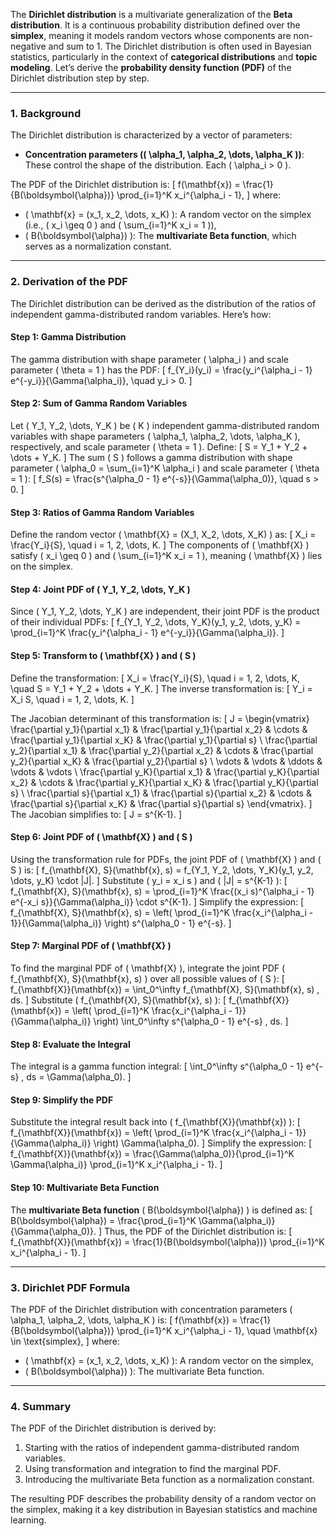 The **Dirichlet distribution** is a multivariate generalization of the **Beta distribution**. It is a continuous probability distribution defined over the **simplex**, meaning it models random vectors whose components are non-negative and sum to 1. The Dirichlet distribution is often used in Bayesian statistics, particularly in the context of **categorical distributions** and **topic modeling**. Let’s derive the **probability density function (PDF)** of the Dirichlet distribution step by step.

---

### **1. Background**
The Dirichlet distribution is characterized by a vector of parameters:
- **Concentration parameters (\( \alpha_1, \alpha_2, \dots, \alpha_K \))**: These control the shape of the distribution. Each \( \alpha_i > 0 \).

The PDF of the Dirichlet distribution is:
\[
f(\mathbf{x}) = \frac{1}{B(\boldsymbol{\alpha})} \prod_{i=1}^K x_i^{\alpha_i - 1},
\]
where:
- \( \mathbf{x} = (x_1, x_2, \dots, x_K) \): A random vector on the simplex (i.e., \( x_i \geq 0 \) and \( \sum_{i=1}^K x_i = 1 \)),
- \( B(\boldsymbol{\alpha}) \): The **multivariate Beta function**, which serves as a normalization constant.

---

### **2. Derivation of the PDF**
The Dirichlet distribution can be derived as the distribution of the ratios of independent gamma-distributed random variables. Here’s how:

#### **Step 1: Gamma Distribution**
The gamma distribution with shape parameter \( \alpha_i \) and scale parameter \( \theta = 1 \) has the PDF:
\[
f_{Y_i}(y_i) = \frac{y_i^{\alpha_i - 1} e^{-y_i}}{\Gamma(\alpha_i)}, \quad y_i > 0.
\]

#### **Step 2: Sum of Gamma Random Variables**
Let \( Y_1, Y_2, \dots, Y_K \) be \( K \) independent gamma-distributed random variables with shape parameters \( \alpha_1, \alpha_2, \dots, \alpha_K \), respectively, and scale parameter \( \theta = 1 \). Define:
\[
S = Y_1 + Y_2 + \dots + Y_K.
\]
The sum \( S \) follows a gamma distribution with shape parameter \( \alpha_0 = \sum_{i=1}^K \alpha_i \) and scale parameter \( \theta = 1 \):
\[
f_S(s) = \frac{s^{\alpha_0 - 1} e^{-s}}{\Gamma(\alpha_0)}, \quad s > 0.
\]

#### **Step 3: Ratios of Gamma Random Variables**
Define the random vector \( \mathbf{X} = (X_1, X_2, \dots, X_K) \) as:
\[
X_i = \frac{Y_i}{S}, \quad i = 1, 2, \dots, K.
\]
The components of \( \mathbf{X} \) satisfy \( x_i \geq 0 \) and \( \sum_{i=1}^K x_i = 1 \), meaning \( \mathbf{X} \) lies on the simplex.

#### **Step 4: Joint PDF of \( Y_1, Y_2, \dots, Y_K \)**
Since \( Y_1, Y_2, \dots, Y_K \) are independent, their joint PDF is the product of their individual PDFs:
\[
f_{Y_1, Y_2, \dots, Y_K}(y_1, y_2, \dots, y_K) = \prod_{i=1}^K \frac{y_i^{\alpha_i - 1} e^{-y_i}}{\Gamma(\alpha_i)}.
\]

#### **Step 5: Transform to \( \mathbf{X} \) and \( S \)**
Define the transformation:
\[
X_i = \frac{Y_i}{S}, \quad i = 1, 2, \dots, K, \quad S = Y_1 + Y_2 + \dots + Y_K.
\]
The inverse transformation is:
\[
Y_i = X_i S, \quad i = 1, 2, \dots, K.
\]

The Jacobian determinant of this transformation is:
\[
J = \begin{vmatrix}
\frac{\partial y_1}{\partial x_1} & \frac{\partial y_1}{\partial x_2} & \cdots & \frac{\partial y_1}{\partial x_K} & \frac{\partial y_1}{\partial s} \\
\frac{\partial y_2}{\partial x_1} & \frac{\partial y_2}{\partial x_2} & \cdots & \frac{\partial y_2}{\partial x_K} & \frac{\partial y_2}{\partial s} \\
\vdots & \vdots & \ddots & \vdots & \vdots \\
\frac{\partial y_K}{\partial x_1} & \frac{\partial y_K}{\partial x_2} & \cdots & \frac{\partial y_K}{\partial x_K} & \frac{\partial y_K}{\partial s} \\
\frac{\partial s}{\partial x_1} & \frac{\partial s}{\partial x_2} & \cdots & \frac{\partial s}{\partial x_K} & \frac{\partial s}{\partial s}
\end{vmatrix}.
\]
The Jacobian simplifies to:
\[
J = s^{K-1}.
\]

#### **Step 6: Joint PDF of \( \mathbf{X} \) and \( S \)**
Using the transformation rule for PDFs, the joint PDF of \( \mathbf{X} \) and \( S \) is:
\[
f_{\mathbf{X}, S}(\mathbf{x}, s) = f_{Y_1, Y_2, \dots, Y_K}(y_1, y_2, \dots, y_K) \cdot |J|.
\]
Substitute \( y_i = x_i s \) and \( |J| = s^{K-1} \):
\[
f_{\mathbf{X}, S}(\mathbf{x}, s) = \prod_{i=1}^K \frac{(x_i s)^{\alpha_i - 1} e^{-x_i s}}{\Gamma(\alpha_i)} \cdot s^{K-1}.
\]
Simplify the expression:
\[
f_{\mathbf{X}, S}(\mathbf{x}, s) = \left( \prod_{i=1}^K \frac{x_i^{\alpha_i - 1}}{\Gamma(\alpha_i)} \right) s^{\alpha_0 - 1} e^{-s}.
\]

#### **Step 7: Marginal PDF of \( \mathbf{X} \)**
To find the marginal PDF of \( \mathbf{X} \), integrate the joint PDF \( f_{\mathbf{X}, S}(\mathbf{x}, s) \) over all possible values of \( S \):
\[
f_{\mathbf{X}}(\mathbf{x}) = \int_0^\infty f_{\mathbf{X}, S}(\mathbf{x}, s) \, ds.
\]
Substitute \( f_{\mathbf{X}, S}(\mathbf{x}, s) \):
\[
f_{\mathbf{X}}(\mathbf{x}) = \left( \prod_{i=1}^K \frac{x_i^{\alpha_i - 1}}{\Gamma(\alpha_i)} \right) \int_0^\infty s^{\alpha_0 - 1} e^{-s} \, ds.
\]

#### **Step 8: Evaluate the Integral**
The integral is a gamma function integral:
\[
\int_0^\infty s^{\alpha_0 - 1} e^{-s} \, ds = \Gamma(\alpha_0).
\]

#### **Step 9: Simplify the PDF**
Substitute the integral result back into \( f_{\mathbf{X}}(\mathbf{x}) \):
\[
f_{\mathbf{X}}(\mathbf{x}) = \left( \prod_{i=1}^K \frac{x_i^{\alpha_i - 1}}{\Gamma(\alpha_i)} \right) \Gamma(\alpha_0).
\]
Simplify the expression:
\[
f_{\mathbf{X}}(\mathbf{x}) = \frac{\Gamma(\alpha_0)}{\prod_{i=1}^K \Gamma(\alpha_i)} \prod_{i=1}^K x_i^{\alpha_i - 1}.
\]

#### **Step 10: Multivariate Beta Function**
The **multivariate Beta function** \( B(\boldsymbol{\alpha}) \) is defined as:
\[
B(\boldsymbol{\alpha}) = \frac{\prod_{i=1}^K \Gamma(\alpha_i)}{\Gamma(\alpha_0)}.
\]
Thus, the PDF of the Dirichlet distribution is:
\[
f_{\mathbf{X}}(\mathbf{x}) = \frac{1}{B(\boldsymbol{\alpha})} \prod_{i=1}^K x_i^{\alpha_i - 1}.
\]

---

### **3. Dirichlet PDF Formula**
The PDF of the Dirichlet distribution with concentration parameters \( \alpha_1, \alpha_2, \dots, \alpha_K \) is:
\[
f(\mathbf{x}) = \frac{1}{B(\boldsymbol{\alpha})} \prod_{i=1}^K x_i^{\alpha_i - 1}, \quad \mathbf{x} \in \text{simplex},
\]
where:
- \( \mathbf{x} = (x_1, x_2, \dots, x_K) \): A random vector on the simplex,
- \( B(\boldsymbol{\alpha}) \): The multivariate Beta function.

---

### **4. Summary**
The PDF of the Dirichlet distribution is derived by:
1. Starting with the ratios of independent gamma-distributed random variables.
2. Using transformation and integration to find the marginal PDF.
3. Introducing the multivariate Beta function as a normalization constant.

The resulting PDF describes the probability density of a random vector on the simplex, making it a key distribution in Bayesian statistics and machine learning.
